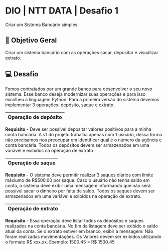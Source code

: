 
# DIO | NTT DATA | Desafio 1

Criar um Sistema Bancário simples

## 📒 Objetivo Geral
Criar um sistema bancário com as operações sacar, depositar e visualizar extrato.

## 💻 Desafio
Fomos contratados por um grande banco para desenvolver o seu novo sistema. Esse banco deseja modernizar suas operações e para isso excolheu a linguagem Python. Para a primeira versão do sistema devemos implementar 3 operações: depósito, saque e extrato.

| Operação de depósito |
|----------|
**Requisito** - Deve ser possível depositar valores positivos para a minha conta bancária. A v1 do projeto trabalha apenas com 1 usuário, dessa forma não precisamos nos preocupar em identificar qual é o número da agência e conta bancária. Todos os depósitos devem ser armazenados em uma variável e exibidos na operação de extrato


| Operação de saque |
|----------|
**Requisito** - O sistema deve permitir realizar 3 saques diários com limite máxiumo de R$500,00 por saque. Caso o usuário não tenha saldo em conta, o sistema deve exibir uma mensagem informando que não será possível sacar o dinheiro por falta de saldo. Todos os saques devem ser armazenados em uma variável e exibidos na operação de extrato.


| Operação de extrato |
|----------|
**Requisito** - Essa operação deve listar todos os depósitos e saques realizados na conta bancária. No fim da listagem deve ser exibido o saldo atual da conta. Se o extrato estiver em branco, exibir a mensagem: Não foram realizadas movimentações. Os Valores devem ser exibidos utilizando o formato R$ xxx.xx. Exemplo: 1500.45 = R$ 1500.45

